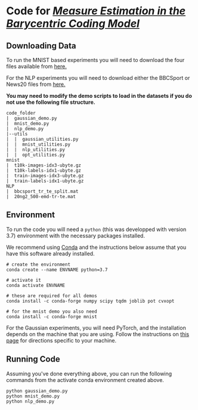 # Code for [*Measure Estimation in the Barycentric Coding Model*](https://arxiv.org/abs/2201.12195)

## Downloading Data

To run the MNIST based experiments you will need to download the four files available from [here.](http://yann.lecun.com/exdb/mnist/)

For the NLP experiments you will need to download either the BBCSport or News20 files from [here.](https://www.dropbox.com/sh/nf532hddgdt68ix/AABGLUiPRyXv6UL2YAcHmAFqa?dl=0)

**You may need to modify the demo scripts to load in the datasets if you do not use the following file structure.**

```
code_folder
|  gaussian_demo.py 
|  mnist_demo.py
|  nlp_demo.py
|--utils
|  |  gaussian_utilities.py
|  |  mnist_utilities.py
|  |  nlp_utilities.py
|  |  opt_utilities.py
mnist
|  t10k-images-idx3-ubyte.gz
|  t10k-labels-idx1-ubyte.gz
|  train-images-idx3-ubyte.gz
|  train-labels-idx1-ubyte.gz
NLP
|  bbcsport_tr_te_split.mat
|  20ng2_500-emd-tr-te.mat
```

## Environment

To run the code you will need a `python` (this was developped with version 3.7) environment with the necessary packages installed. 

We recommend using [Conda](https://docs.conda.io/en/latest/) and the instructions below assume that you have this software already installed.

```
# create the environment
conda create --name ENVNAME python=3.7

# activate it
conda activate ENVNAME

# these are required for all demos
conda install -c conda-forge numpy scipy tqdm joblib pot cvxopt

# for the mnist demo you also need
conda install -c conda-forge mnist
```

For the Gaussian experiments, you will need PyTorch, and the installation depends on the machine that you are using. Follow the instructions on [this page](https://pytorch.org/get-started/locally/) for directions specific to your machine.

## Running Code

Assuming you've done everything above, you can run the following commands from the activate conda environment created above.

```
python gaussian_demo.py
python mnist_demo.py
python nlp_demo.py
```